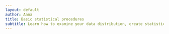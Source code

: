 ```yaml
--- 
layout: default
author: Anna
title: Basic statistical procedures
subtitle: Learn how to examine your data distribution, create statistical tests and graphics.
--- 
```


